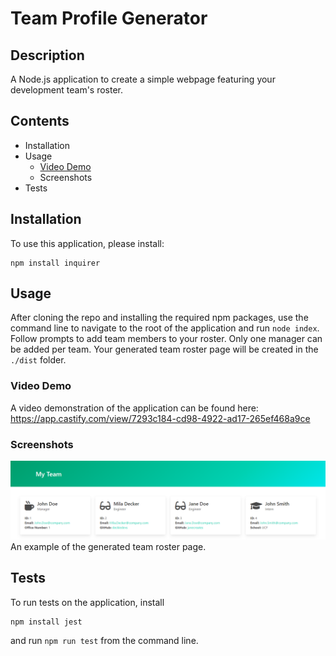 # Team Profile Generator 

## Description
A Node.js application to create a simple webpage featuring your development team's roster.

## Contents
* Installation
* Usage
   * [Video Demo](#Video-Demo)
   * Screenshots
* Tests

## Installation
To use this application, please install: 
```
npm install inquirer
```
    
## Usage
After cloning the repo and installing the required npm packages, use the command line to navigate to the root of the application and run `node index`.  Follow prompts to add team members to your roster.  Only one manager can be added per team.  Your generated team roster page will be created in the `./dist` folder. 

### Video Demo
A video demonstration of the application can be found here: https://app.castify.com/view/7293c184-cd98-4922-ad17-265ef468a9ce

### Screenshots
![Page Screenshot](./assets/images/generated-page-screenshot.png)
An example of the generated team roster page.


## Tests
To run tests on the application, install
```
npm install jest
```

and run `npm run test` from the command line.
    
    

